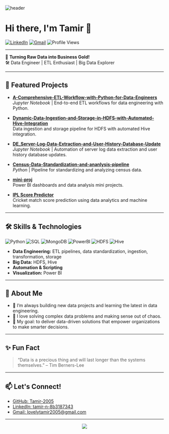 <!-- Profile Header -->
<img src="https://capsule-render.vercel.app/api?type=waving&color=gradient&height=180&section=header&text=Tamir-2005%20🚀&fontSize=38&fontAlignY=35" alt="header"/>

# Hi there, I'm Tamir 👋

[![LinkedIn](https://img.shields.io/badge/LinkedIn-blue?logo=linkedin&style=flat&logoColor=white)](https://www.linkedin.com/in/tamir-n-8b3187343)
[![Gmail](https://img.shields.io/badge/Gmail-red?logo=gmail&style=flat&logoColor=white)](mailto:lovelytamir2005@gmail.com)
![Profile Views](https://komarev.com/ghpvc/?username=Tamir-2005&color=blueviolet)

---

🌟 **Turning Raw Data into Business Gold!**  
🛠️ Data Engineer | ETL Enthusiast | Big Data Explorer

---

## 🚀 Featured Projects

- **[A-Comprehensive-ETL-Workflow-with-Python-for-Data-Engineers](https://github.com/Tamir-2005/A-Comprehensive-ETL-Workflow-with-Python-for-Data-Engineers)**  
  *Jupyter Notebook* | End-to-end ETL workflows for data engineering with Python.

- **[Dynamic-Data-Ingestion-and-Storage-in-HDFS-with-Automated-Hive-Integration](https://github.com/Tamir-2005/Dynamic-Data-Ingestion-and-Storage-in-HDFS-with-Automated-Hive-Integration)**  
  Data ingestion and storage pipeline for HDFS with automated Hive integration.

- **[DE_Server-Log-Data-Extraction-and-User-History-Database-Update](https://github.com/Tamir-2005/DE_Server-Log-Data-Extraction-and-User-History-Database-Update)**  
  *Jupyter Notebook* | Automation of server log data extraction and user history database updates.

- **[Census-Data-Standardization-and-ananlysis-pipeline](https://github.com/Tamir-2005/Census-Data-Standardization-and-ananlysis-pipeline)**  
  *Python* | Pipeline for standardizing and analyzing census data.

- **[mini-proj](https://github.com/Tamir-2005/mini-proj)**  
  Power BI dashboards and data analysis mini projects.

- **[IPL Score Predictor](https://github.com/Tamir-2005/-T20-Cricket-Final-Score-/tree/main/projects/IPL-Score-Predictor-master)**  
  Cricket match score prediction using data analytics and machine learning.

---

## 🛠️ Skills & Technologies

![Python](https://img.shields.io/badge/Python-3670A0?style=for-the-badge&logo=python&logoColor=ffdd54)
![SQL](https://img.shields.io/badge/SQL-025E8C?style=for-the-badge&logo=sqlite&logoColor=white)
![MongoDB](https://img.shields.io/badge/MongoDB-F37626?style=for-the-badge&logo=MongoDB&logoColor=white)
![PowerBI](https://img.shields.io/badge/Power%20BI-F2C811?style=for-the-badge&logo=powerbi&logoColor=black)
![HDFS](https://img.shields.io/badge/HDFS-FFCA28?style=for-the-badge&logo=apache-hadoop&logoColor=black)
![Hive](https://img.shields.io/badge/Hive-FDEE21?style=for-the-badge&logo=apache-hive&logoColor=black)

- **Data Engineering:** ETL pipelines, data standardization, ingestion, transformation, storage
- **Big Data:** HDFS, Hive
- **Automation & Scripting**
- **Visualization:** Power BI

---

## 🌱 About Me

- 🔭 I’m always building new data projects and learning the latest in data engineering.
- 🧩 I love solving complex data problems and making sense out of chaos.
- 🎯 My goal: to deliver data-driven solutions that empower organizations to make smarter decisions.

---

## ✨ Fun Fact

> “Data is a precious thing and will last longer than the systems themselves.” – Tim Berners-Lee

---

## 📫 Let's Connect!

- [GitHub: Tamir-2005](https://github.com/Tamir-2005)
- [LinkedIn: tamir-n-8b3187343](https://www.linkedin.com/in/tamir-n-8b3187343)
- [Gmail: lovelytamir2005@gmail.com](mailto:lovelytamir2005@gmail.com)

---

<p align="center">
  <img src="https://capsule-render.vercel.app/api?type=waving&color=gradient&height=120&section=footer"/>
</p>
